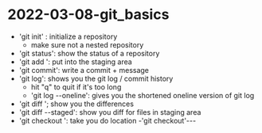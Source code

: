 # 2022-03-08-git_basics

- 'git init' : initialize a repository
	- make sure not a nested repository
- 'git status': show the status of a repository
- 'git add <FILE>': put <FILE> into the staging area
- 'git commit': write a commit + message
- 'git log': shows you the git log / commit history
	- hit "q" to quit if it's too long
	- 'git log --oneline': gives you the shortened oneline version of git log
- 'git diff <HASH> <FILE>'; show you the differences
- 'git diff --staged': show you diff for files in staging area
-  'git checkout <HASH>': take you do <HASH> location
	-'git checkout'---
